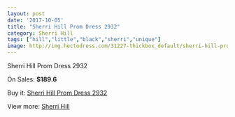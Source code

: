 ```yaml
---
layout: post
date: '2017-10-05'
title: "Sherri Hill Prom Dress 2932"
category: Sherri Hill
tags: ["hill","little","black","sherri","unique"]
image: http://img.hectodress.com/31227-thickbox_default/sherri-hill-prom-dress-2932.jpg
---
```

Sherri Hill Prom Dress 2932

On Sales: **$189.6**
<a href="https://www.hectodress.com/sherri-hill/14320-sherri-hill-prom-dress-2932.html"><amp-img layout="responsive" width="600" height="600" src="//img.hectodress.com/31227-thickbox_default/sherri-hill-prom-dress-2932.jpg" alt="Sherri Hill Prom Dress 2932 0" /></a>
<a href="https://www.hectodress.com/sherri-hill/14320-sherri-hill-prom-dress-2932.html"><amp-img layout="responsive" width="600" height="600" src="//img.hectodress.com/31229-thickbox_default/sherri-hill-prom-dress-2932.jpg" alt="Sherri Hill Prom Dress 2932 1" /></a>
<a href="https://www.hectodress.com/sherri-hill/14320-sherri-hill-prom-dress-2932.html"><amp-img layout="responsive" width="600" height="600" src="//img.hectodress.com/31228-thickbox_default/sherri-hill-prom-dress-2932.jpg" alt="Sherri Hill Prom Dress 2932 2" /></a>

Buy it: [Sherri Hill Prom Dress 2932](https://www.hectodress.com/sherri-hill/14320-sherri-hill-prom-dress-2932.html "Sherri Hill Prom Dress 2932")

View more: [Sherri Hill](https://www.hectodress.com/253-sherri-hill "Sherri Hill")